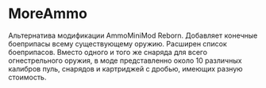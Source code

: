 # MoreAmmo

Альтернатива модификации AmmoMiniMod Reborn. Добавляет конечные боеприпасы всему существующему оружию.
  Расширен список боеприпасов. Вместо одного и того же снаряда для всего огнестрельного оружия, в моде представленно
  около 10 различных калибров пуль, снарядов и картриджей с дробью, имеющих разную стоимость.
